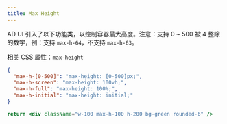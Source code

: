 ```yaml
---
title: Max Height
---
```


AD UI 引入了以下功能类，以控制容器最大高度。注意：支持 0 ~ 500 被 4 整除的数字，例：支持 `max-h-64`，不支持 `max-h-63`。

相关 CSS 属性：`max-height`

```json classes
{
  "max-h-[0-500]": "max-height: [0-500]px;",
  "max-h-screen": "max-height: 100vh;",
  "max-h-full": "max-height: 100%;",
  "max-h-initial": "max-height: initial;"
}
```

```jsx acss
return <div className="w-100 max-h-100 h-200 bg-green rounded-6" />
```
